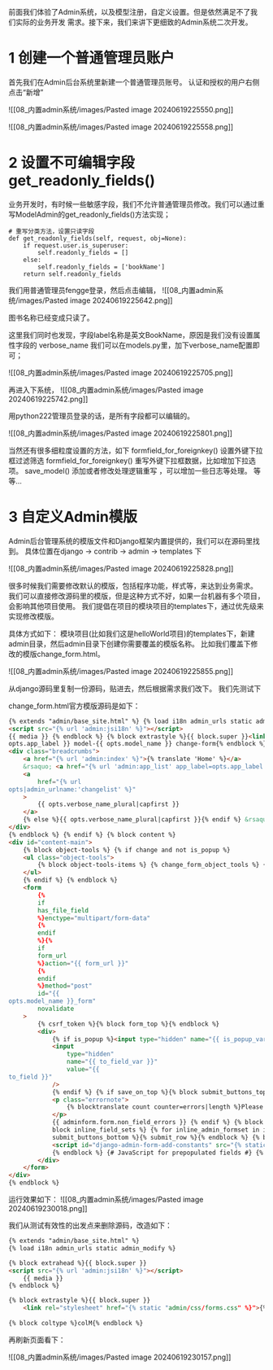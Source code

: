 

前面我们体验了Admin系统，以及模型注册，自定义设置。但是依然满足不了我们实际的业务开发
需求。接下来，我们来讲下更细致的Admin系统二次开发。

# 1 创建一个普通管理员账户
首先我们在Admin后台系统里新建一个普通管理员账号。
认证和授权的用户右侧点击“新增”

![[08_内置admin系统/images/Pasted image 20240619225550.png]]

![[08_内置admin系统/images/Pasted image 20240619225558.png]]


# 2 设置不可编辑字段 get_readonly_fields()

业务开发时，有时候一些敏感字段，我们不允许普通管理员修改。我们可以通过重写ModelAdmin的get_readonly_fields()方法实现；

```
# 重写分类方法，设置只读字段
def get_readonly_fields(self, request, obj=None):
	if request.user.is_superuser:
		self.readonly_fields = []
	else:
		self.readonly_fields = ['bookName']
	return self.readonly_fields
```


我们用普通管理员fengge登录，然后点击编辑，
![[08_内置admin系统/images/Pasted image 20240619225642.png]]

图书名称已经变成只读了。


这里我们同时也发现，字段label名称是英文BookName，原因是我们没有设置属性字段的 verbose_name
我们可以在models.py里，加下verbose_name配置即可；

![[08_内置admin系统/images/Pasted image 20240619225705.png]]

再进入下系统，
![[08_内置admin系统/images/Pasted image 20240619225742.png]]


用python222管理员登录的话，是所有字段都可以编辑的。

![[08_内置admin系统/images/Pasted image 20240619225801.png]]

当然还有很多细粒度设置的方法，如下
formfield_for_foreignkey() 设置外键下拉框过滤筛选
formfield_for_foreignkey() 重写外键下拉框数据，比如增加下拉选项。
save_model() 添加或者修改处理逻辑重写 ，可以增加一些日志等处理。
等等...

# 3 自定义Admin模版
Admin后台管理系统的模版文件和Django框架内置提供的，我们可以在源码里找到。
具体位置在django -> contrib -> admin -> templates 下

![[08_内置admin系统/images/Pasted image 20240619225828.png]]

很多时候我们需要修改默认的模版，包括程序功能，样式等，来达到业务需求。
我们可以直接修改源码里的模版，但是这种方式不好，如果一台机器有多个项目，会影响其他项目使用。
我们提倡在项目的模块项目的templates下，通过优先级来实现修改模版。

具体方式如下：
模块项目(比如我们这是helloWorld项目)的templates下，新建admin目录，然后admin目录下创建你需要覆盖的模版名称。
比如我们覆盖下修改的模版change_form.html。

![[08_内置admin系统/images/Pasted image 20240619225855.png]]

从django源码里复制一份源码，贴进去，然后根据需求我们改下。
我们先测试下

change_form.html官方模版源码是如下：
```html
{% extends "admin/base_site.html" %} {% load i18n admin_urls static admin_modify %} {% block extrahead %}{{ block.super }}
<script src="{% url 'admin:jsi18n' %}"></script>
{{ media }} {% endblock %} {% block extrastyle %}{{ block.super }}<link rel="stylesheet" href="{% static "admin/css/forms.css" %}">{% endblock %} {% block coltype %}colM{% endblock %} {% block bodyclass %}{{ block.super }} app-{{
opts.app_label }} model-{{ opts.model_name }} change-form{% endblock %} {% if not is_popup %} {% block breadcrumbs %}
<div class="breadcrumbs">
    <a href="{% url 'admin:index' %}">{% translate 'Home' %}</a>
    &rsaquo; <a href="{% url 'admin:app_list' app_label=opts.app_label %}">{{ opts.app_config.verbose_name }}</a> &rsaquo; {% if has_view_permission %}
    <a
        href="{% url
opts|admin_urlname:'changelist' %}"
    >
        {{ opts.verbose_name_plural|capfirst }}
    </a>
    {% else %}{{ opts.verbose_name_plural|capfirst }}{% endif %} &rsaquo; {% if add %}{% blocktranslate with name=opts.verbose_name %}Add {{ name }}{% endblocktranslate %}{% else %}{{ original|truncatewords:"18" }}{% endif %}
</div>
{% endblock %} {% endif %} {% block content %}
<div id="content-main">
    {% block object-tools %} {% if change and not is_popup %}
    <ul class="object-tools">
        {% block object-tools-items %} {% change_form_object_tools %} {% endblock %}
    </ul>
    {% endif %} {% endblock %}
    <form
        {%
        if
        has_file_field
        %}enctype="multipart/form-data"
        {%
        endif
        %}{%
        if
        form_url
        %}action="{{ form_url }}"
        {%
        endif
        %}method="post"
        id="{{
opts.model_name }}_form"
        novalidate
    >
        {% csrf_token %}{% block form_top %}{% endblock %}
        <div>
            {% if is_popup %}<input type="hidden" name="{{ is_popup_var }}" value="1" />{% endif %} {% if to_field %}
            <input
                type="hidden"
                name="{{ to_field_var }}"
                value="{{
to_field }}"
            />
            {% endif %} {% if save_on_top %}{% block submit_buttons_top %}{% submit_row %}{% endblock %}{% endif %} {% if errors %}
            <p class="errornote">
                {% blocktranslate count counter=errors|length %}Please correct the error below.{% plural %}Please correct the errors below.{% endblocktranslate %}
            </p>
            {{ adminform.form.non_field_errors }} {% endif %} {% block field_sets %} {% for fieldset in adminform %} {% include "admin/includes/fieldset.html" %} {% endfor %} {% endblock %} {% block after_field_sets %}{% endblock %} {%
            block inline_field_sets %} {% for inline_admin_formset in inline_admin_formsets %} {% include inline_admin_formset.opts.template %} {% endfor %} {% endblock %} {% block after_related_objects %}{% endblock %} {% block
            submit_buttons_bottom %}{% submit_row %}{% endblock %} {% block admin_change_form_document_ready %}
            <script id="django-admin-form-add-constants" src="{% static 'admin/js/change_form.js' %}" {% if adminform and add %} data-model-name="{{ opts.model_name }}" {% endif %} async></script>
            {% endblock %} {# JavaScript for prepopulated fields #} {% prepopulated_fields_js %}
        </div>
    </form>
</div>
{% endblock %}


```



运行效果如下：
![[08_内置admin系统/images/Pasted image 20240619230018.png]]



我们从测试有效性的出发点来删除源码，改造如下：
```html
{% extends "admin/base_site.html" %} 
{% load i18n admin_urls static admin_modify %} 

{% block extrahead %}{{ block.super }}
<script src="{% url 'admin:jsi18n' %}"></script>
	{{ media }} 
{% endblock %} 

{% block extrastyle %}{{ block.super }}
	<link rel="stylesheet" href="{% static "admin/css/forms.css" %}">{% endblock %} 
	
{% block coltype %}colM{% endblock %}
```

再刷新页面看下：


![[08_内置admin系统/images/Pasted image 20240619230157.png]]


